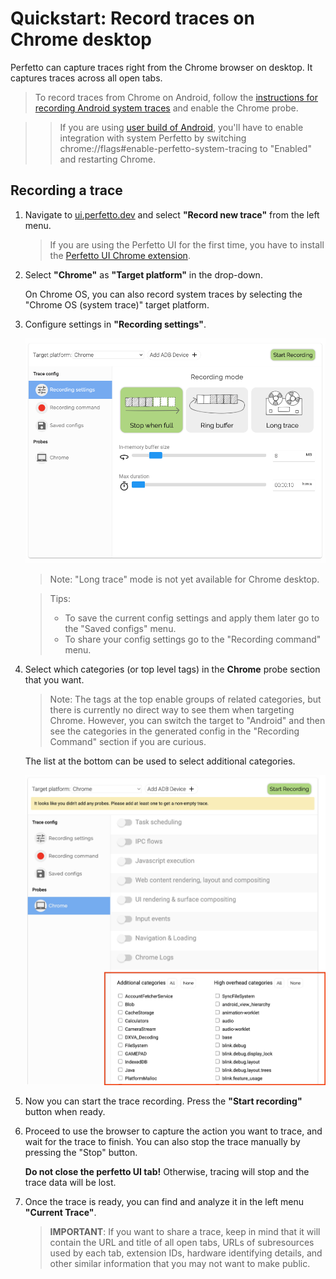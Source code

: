 # Quickstart: Record traces on Chrome desktop

Perfetto can capture traces right from the Chrome browser on desktop. It captures traces across all open tabs.

> To record traces from Chrome on Android, follow the [instructions for recording Android system traces](/docs/quickstart/android-tracing.md) and enable the Chrome probe.

>> If you are using [user build of Android](https://source.android.com/docs/setup/build/building#lunch), you'll have to enable integration with system Perfetto by switching chrome://flags#enable-perfetto-system-tracing to "Enabled" and restarting Chrome.

## Recording a trace

1. Navigate to [ui.perfetto.dev](https://ui.perfetto.dev/) and select **"Record new trace"** from the left menu.
    > If you are using the Perfetto UI for the first time, you have to install the [Perfetto UI Chrome extension](https://chrome.google.com/webstore/detail/perfetto-ui/lfmkphfpdbjijhpomgecfikhfohaoine).
2. Select **"Chrome"** as **"Target platform"** in the drop-down.

   On Chrome OS, you can also record system traces by selecting the "Chrome OS (system trace)" target platform.
3. Сonfigure settings in **"Recording settings"**.

   ![Record page of the Perfetto UI](/docs/images/record-trace-chrome.png)

    >Note: "Long trace" mode is not yet available for Chrome desktop.

    > Tips:
    >
    > - To save the current config settings and apply them later go to the "Saved configs" menu.
    > - To share your config settings go to the "Recording command" menu.
>
4. Select which categories (or top level tags) in the **Chrome** probe section that you want.

   > Note: The tags at the top enable groups of related categories, but there is currently no direct way to see them when targeting Chrome. However, you can switch the target to "Android" and then see the categories in the generated config in the "Recording Command" section if you are curious.

   The list at the bottom can be used to select additional categories.

   ![Tracing categories of Chrome](/docs/images/tracing-categories-chrome.png)
5. Now you can start the trace recording. Press the **"Start recording"** button when ready.
6. Proceed to use the browser to capture the action you want to trace, and wait for the trace to finish. You can also stop the trace manually by pressing the "Stop" button.

   **Do not close the perfetto UI tab!** Otherwise, tracing will stop and the trace data will be lost.

7. Once the trace is ready, you can find and analyze it in the left menu **"Current Trace"**.

    > **IMPORTANT**: If you want to share a trace, keep in mind that it will contain the URL and title of all open tabs, URLs of subresources used by each tab, extension IDs, hardware identifying details, and other similar information that you may not want to make public.
